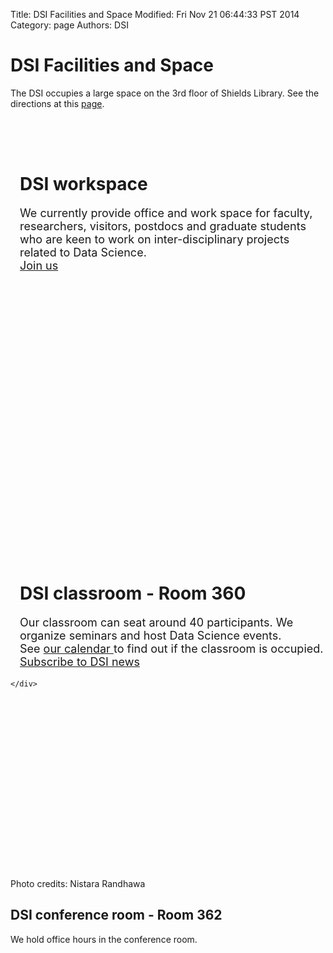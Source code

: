 Title: DSI Facilities and Space
Modified: Fri Nov 21 06:44:33 PST 2014
Category: page
Authors: DSI

# DSI Facilities and Space

The DSI occupies a large space on the 3rd floor of Shields Library.
See the directions at this [page]({filename}directions.md).

<div class="row">
  <div class='container bg-workspace' 
	style='border-radius:0px; padding-top:50px; padding-bottom:350px'>
	<h1 style="margin-left:15px; margin-right: 10px;" 
	class='transparency'>DSI workspace </h1>
  <p style="font-size:18px; margin-left:15px;
	margin-right: 10px" class='transparency'>
  We currently provide office and work space for faculty, researchers, visitors,
  postdocs and graduate students who are keen to work on
  inter-disciplinary projects related to Data Science. <br>
	 <a href="https://docs.google.com/forms/d/e/1FAIpQLSdCT72MtNyEcTcbOP7bj76tkPw85H9Co1R_WxYKZu67gxzb7Q/viewform"
		 class="btn btn-primary btn-md" role="button" target="_blank">
			Join us
	 </a>
  </p>
	</div>
</div>
<!--
<div class="row" style='margin-top:30px; margin-bottom:30px; >
	<div class='container'>
		<div class="col-sm-6">
		<img src="../images/DSI_pics/workspace_coach.jpg" 
		class='img-responsive img-thumbnail'>
		</div>
		<div class="col-sm-6">
		<img src="../images/DSI_pics/workspace_labspace.jpg" 
		class='img-responsive img-thumbnail'>
		</div>
	</div>
</div>
-->

<div class="row">
  <div class='container-fluid bg-classroom' 
	style='border-radius:0px; padding-top:90px; padding-bottom:290px'>
	<h1 style="text-shadow: #fff 0 1px 1px; padding-left:15px" 
	class='transparency'> DSI classroom - Room 360 </h1>
  <p style="font-size:18px; padding-left:15px" class='transparency'>
  Our classroom can seat around 40 participants. We organize seminars
  and host Data Science events. <br>
  See <a href="./Calendar.html">our calendar </a>to find out if the classroom 
	is occupied. <br>
	<a href="Signup.html"
		class="btn btn-primary btn-md" role="button" >
		Subscribe to DSI news
	 </a>
  </p>

	</div>
</div>
Photo credits: Nistara Randhawa 

## DSI conference room - Room 362
We hold office hours in the conference room.


